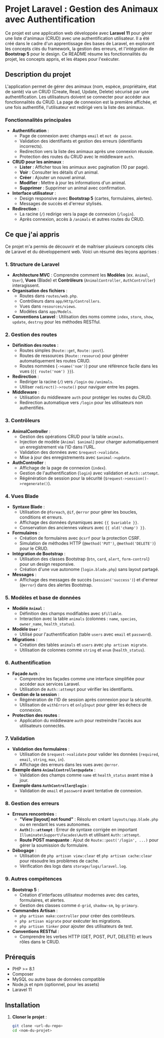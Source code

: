 # Projet Laravel : Gestion des Animaux avec Authentification

Ce projet est une application web développée avec **Laravel 11** pour gérer une liste d'animaux (CRUD) avec une authentification utilisateur. Il a été créé dans le cadre d'un apprentissage des bases de Laravel, en explorant les concepts clés du framework, la gestion des erreurs, et l'intégration de **Bootstrap 5** pour le design. Ce README résume les fonctionnalités du projet, les concepts appris, et les étapes pour l'exécuter.

## Description du projet

L'application permet de gérer des animaux (nom, espèce, propriétaire, état de santé) via un CRUD (Create, Read, Update, Delete) sécurisé par une authentification. Les utilisateurs doivent se connecter pour accéder aux fonctionnalités du CRUD. La page de connexion est la première affichée, et une fois authentifié, l'utilisateur est redirigé vers la liste des animaux.

### Fonctionnalités principales
- **Authentification** :
  - Page de connexion avec champs `email` et `mot de passe`.
  - Validation des identifiants et gestion des erreurs (identifiants incorrects).
  - Redirection vers la liste des animaux après une connexion réussie.
  - Protection des routes du CRUD avec le middleware `auth`.
- **CRUD pour les animaux** :
  - **Lister** : Afficher tous les animaux avec pagination (10 par page).
  - **Voir** : Consulter les détails d'un animal.
  - **Créer** : Ajouter un nouvel animal.
  - **Modifier** : Mettre à jour les informations d'un animal.
  - **Supprimer** : Supprimer un animal avec confirmation.
- **Interface utilisateur** :
  - Design responsive avec **Bootstrap 5** (cartes, formulaires, alertes).
  - Messages de succès et d'erreur stylisés.
- **Redirection** :
  - La racine (`/`) redirige vers la page de connexion (`/login`).
  - Après connexion, accès à `/animals` et autres routes du CRUD.

## Ce que j'ai appris

Ce projet m'a permis de découvrir et de maîtriser plusieurs concepts clés de Laravel et du développement web. Voici un résumé des leçons apprises :

### 1. Structure de Laravel
- **Architecture MVC** : Comprendre comment les **Modèles** (ex. `Animal`, `User`), **Vues** (Blade) et **Contrôleurs** (`AnimalController`, `AuthController`) interagissent.
- **Organisation des fichiers** :
  - Routes dans `routes/web.php`.
  - Contrôleurs dans `app/Http/Controllers`.
  - Vues dans `resources/views`.
  - Modèles dans `app/Models`.
- **Conventions Laravel** : Utilisation des noms comme `index`, `store`, `show`, `update`, `destroy` pour les méthodes RESTful.

### 2. Gestion des routes
- **Définition des routes** :
  - Routes simples (`Route::get`, `Route::post`).
  - Routes de ressources (`Route::resource`) pour générer automatiquement les routes CRUD.
  - Routes nommées (`->name('nom')`) pour une référence facile dans les vues (`{{ route('nom') }}`).
- **Redirection** :
  - Rediriger la racine (`/`) vers `/login` ou `/animals`.
  - Utiliser `redirect()->route()` pour naviguer entre les pages.
- **Middleware** :
  - Utilisation du middleware `auth` pour protéger les routes du CRUD.
  - Redirection automatique vers `/login` pour les utilisateurs non authentifiés.

### 3. Contrôleurs
- **AnimalController** :
  - Gestion des opérations CRUD pour la table `animals`.
  - Injection de modèle (`Animal $animal`) pour charger automatiquement un enregistrement via l'ID dans l'URL.
  - Validation des données avec `$request->validate`.
  - Mise à jour des enregistrements avec `$animal->update`.
- **AuthController** :
  - Affichage de la page de connexion (`index`).
  - Gestion de l'authentification (`login`) avec validation et `Auth::attempt`.
  - Régénération de session pour la sécurité (`$request->session()->regenerate()`).

### 4. Vues Blade
- **Syntaxe Blade** :
  - Utilisation de `@foreach`, `@if`, `@error` pour gérer les boucles, conditions et erreurs.
  - Affichage des données dynamiques avec `{{ $variable }}`.
  - Conservation des anciennes valeurs avec `{{ old('champ') }}`.
- **Formulaires** :
  - Création de formulaires avec `@csrf` pour la protection CSRF.
  - Simulation de méthodes HTTP (`@method('PUT')`, `@method('DELETE')`) pour le CRUD.
- **Intégration de Bootstrap** :
  - Utilisation des classes Bootstrap (`btn`, `card`, `alert`, `form-control`) pour un design responsive.
  - Création d'une vue autonome (`login.blade.php`) sans layout partagé.
- **Messages** :
  - Affichage des messages de succès (`session('success')`) et d'erreur (`@error`) dans des alertes Bootstrap.

### 5. Modèles et base de données
- **Modèle `Animal`** :
  - Définition des champs modifiables avec `$fillable`.
  - Interaction avec la table `animals` (colonnes : `name`, `species`, `owner_name`, `health_status`).
- **Modèle `User`** :
  - Utilisé pour l'authentification (table `users` avec `email` et `password`).
- **Migrations** :
  - Création des tables `animals` et `users` avec `php artisan migrate`.
  - Utilisation de colonnes comme `string` et `enum` (`health_status`).

### 6. Authentification
- **Façade `Auth`** :
  - Comprendre les façades comme une interface simplifiée pour accéder aux services Laravel.
  - Utilisation de `Auth::attempt` pour vérifier les identifiants.
- **Gestion de la session** :
  - Régénération de l'ID de session après connexion pour la sécurité.
  - Utilisation de `withErrors` et `onlyInput` pour gérer les échecs de connexion.
- **Protection des routes** :
  - Application du middleware `auth` pour restreindre l'accès aux utilisateurs connectés.

### 7. Validation
- **Validation des formulaires** :
  - Utilisation de `$request->validate` pour valider les données (`required`, `email`, `string`, `max`, `in`).
  - Affichage des erreurs dans les vues avec `@error`.
- **Exemple dans `AnimalController@update`** :
  - Validation des champs comme `name` et `health_status` avant mise à jour.
- **Exemple dans `AuthController@login`** :
  - Validation de `email` et `password` avant tentative de connexion.

### 8. Gestion des erreurs
- **Erreurs rencontrées** :
  - **"View [layout] not found"** : Résolu en créant `layouts/app.blade.php` ou en rendant les vues autonomes.
  - **`Auth()::attempt`** : Erreur de syntaxe corrigée en important `Illuminate\Support\Facades\Auth` et utilisant `Auth::attempt`.
  - **Route POST manquante** : Ajout de `Route::post('/login', ...)` pour gérer la soumission du formulaire.
- **Débogage** :
  - Utilisation de `php artisan view:clear` et `php artisan cache:clear` pour résoudre les problèmes de cache.
  - Vérification des logs dans `storage/logs/laravel.log`.

### 9. Autres compétences
- **Bootstrap 5** :
  - Création d'interfaces utilisateur modernes avec des cartes, formulaires, et alertes.
  - Gestion des classes comme `d-grid`, `shadow-sm`, `bg-primary`.
- **Commandes Artisan** :
  - `php artisan make:controller` pour créer des contrôleurs.
  - `php artisan migrate` pour exécuter les migrations.
  - `php artisan tinker` pour ajouter des utilisateurs de test.
- **Conventions RESTful** :
  - Comprendre les verbes HTTP (GET, POST, PUT, DELETE) et leurs rôles dans le CRUD.

## Prérequis
- PHP >= 8.1
- Composer
- MySQL ou autre base de données compatible
- Node.js et npm (optionnel, pour les assets)
- Laravel 11

## Installation

1. **Cloner le projet** :
   ```bash
   git clone <url-du-repo>
   cd <nom-du-projet>